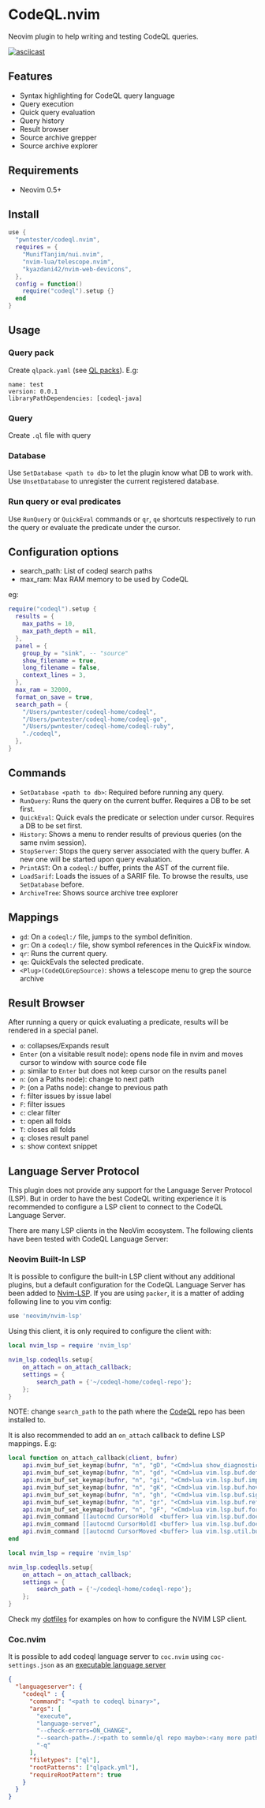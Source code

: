 # CodeQL.nvim

Neovim plugin to help writing and testing CodeQL queries.

[![asciicast](https://asciinema.org/a/318276.svg)](https://asciinema.org/a/318276)

## Features 

- Syntax highlighting for CodeQL query language
- Query execution
- Quick query evaluation
- Query history
- Result browser
- Source archive grepper
- Source archive explorer

## Requirements

- Neovim 0.5+

## Install

```lua
use {
  "pwntester/codeql.nvim",
  requires = {
    "MunifTanjim/nui.nvim",
    "nvim-lua/telescope.nvim",
    "kyazdani42/nvim-web-devicons",
  },
  config = function()
    require("codeql").setup {}
  end
}
```

## Usage

### Query pack 

Create `qlpack.yaml` (see [QL packs](https://codeql.github.com/docs/codeql-cli/about-ql-packs/)). E.g:

```
name: test 
version: 0.0.1
libraryPathDependencies: [codeql-java]
```

### Query

Create `.ql` file with query 

### Database

Use `SetDatabase <path to db>` to let the plugin know what DB to work with.
Use `UnsetDatabase` to unregister the current registered database.

### Run query or eval predicates

Use `RunQuery` or `QuickEval` commands or `qr`, `qe` shortcuts respectively to run the query or evaluate the predicate under the cursor.

## Configuration options
- search_path: List of codeql search paths
- max_ram: Max RAM memory to be used by CodeQL

eg:

```lua
require("codeql").setup {
  results = {
    max_paths = 10,
    max_path_depth = nil,
  },
  panel = {
    group_by = "sink", -- "source"
    show_filename = true,
    long_filename = false,
    context_lines = 3,
  },
  max_ram = 32000,
  format_on_save = true,
  search_path = {
    "/Users/pwntester/codeql-home/codeql",
    "/Users/pwntester/codeql-home/codeql-go",
    "/Users/pwntester/codeql-home/codeql-ruby",
    "./codeql",
  },
}
```

## Commands
- `SetDatabase <path to db>`: Required before running any query.
- `RunQuery`: Runs the query on the current buffer. Requires a DB to be set first.
- `QuickEval`: Quick evals the predicate or selection under cursor. Requires a DB to be set first.
- `History`: Shows a menu to render results of previous queries (on the same nvim session).
- `StopServer`: Stops the query server associated with the query buffer. A new one will be started upon query evaluation.
- `PrintAST`: On a `codeql:/` buffer, prints the AST of the current file.
- `LoadSarif`: Loads the issues of a SARIF file. To browse the results, use `SetDatabase` before.
- `ArchiveTree`: Shows source archive tree explorer

## Mappings
- `gd`: On a `codeql:/` file, jumps to the symbol definition.
- `gr`: On a `codeql:/` file, show symbol references in the QuickFix window.
- `qr`: Runs the current query.
- `qe`: QuickEvals the selected predicate.
- `<Plug>(CodeQLGrepSource)`: shows a telescope menu to grep the source archive

## Result Browser
After running a query or quick evaluating a predicate, results will be rendered in a special panel.

- `o`: collapses/Expands result
- `Enter` (on a visitable result node): opens node file in nvim and moves cursor to window with source code file 
- `p`: similar to `Enter` but does not keep cursor on the results panel
- `n`: (on a Paths node): change to next path
- `P`: (on a Paths node): change to previous path
- `f`: filter issues by issue label
- `F`: filter issues
- `c`: clear filter
- `t`: open all folds
- `T`: closes all folds
- `q`: closes result panel
- `s`: show context snippet
 
## Language Server Protocol
This plugin does not provide any support for the Language Server Protocol (LSP). But in order to have the best CodeQL writing experience it is recommended to configure a LSP client to connect to the CodeQL Language Server.

There are many LSP clients in the NeoVim ecosystem. The following clients have been tested with CodeQL Language Server:

### Neovim Built-In LSP

It is possible to configure the built-in LSP client without any additional plugins, but a default configuration for the CodeQL Language Server has been added to [Nvim-LSP](https://github.com/neovim/nvim-lsp). If you are using `packer`, it is a matter of adding following line to you vim config:

```lua
use 'neovim/nvim-lsp'
```

Using this client, it is only required to configure the client with:

``` lua
local nvim_lsp = require 'nvim_lsp'

nvim_lsp.codeqlls.setup{
    on_attach = on_attach_callback;
    settings = {
        search_path = {'~/codeql-home/codeql-repo'};
    };
}
```

NOTE: change `search_path` to the path where the [CodeQL](https://github.com/github/codeql) repo has been installed to.

It is also recommended to add an `on_attach` callback to define LSP mappings. E.g:

``` lua
local function on_attach_callback(client, bufnr)
    api.nvim_buf_set_keymap(bufnr, "n", "gD", "<Cmd>lua show_diagnostics_details()<CR>", { silent = true; })
    api.nvim_buf_set_keymap(bufnr, "n", "gd", "<Cmd>lua vim.lsp.buf.definition()<CR>", { silent = true; })
    api.nvim_buf_set_keymap(bufnr, "n", "gi", "<Cmd>lua vim.lsp.buf.implementation()<CR>", { silent = true; })
    api.nvim_buf_set_keymap(bufnr, "n", "gK", "<Cmd>lua vim.lsp.buf.hover()<CR>", { silent = true; })
    api.nvim_buf_set_keymap(bufnr, "n", "gh", "<Cmd>lua vim.lsp.buf.signature_help()<CR>", { silent = true; })
    api.nvim_buf_set_keymap(bufnr, "n", "gr", "<Cmd>lua vim.lsp.buf.references()<CR>", { silent = true; })
    api.nvim_buf_set_keymap(bufnr, "n", "gF", "<Cmd>lua vim.lsp.buf.formatting()<CR>", { silent = true; })
    api.nvim_command [[autocmd CursorHold  <buffer> lua vim.lsp.buf.document_highlight()]]
    api.nvim_command [[autocmd CursorHoldI <buffer> lua vim.lsp.buf.document_highlight()]]
    api.nvim_command [[autocmd CursorMoved <buffer> lua vim.lsp.util.buf_clear_references()]] 
end

local nvim_lsp = require 'nvim_lsp'

nvim_lsp.codeqlls.setup{
    on_attach = on_attach_callback;
    settings = {
        search_path = {'~/codeql-home/codeql-repo'};
    };
}
```

Check my [dotfiles](https://github.com/pwntester/dotfiles/blob/master/config/nvim/lua/lsp_config.lua) for examples on how to configure the NVIM LSP client.

### Coc.nvim

It is possible to add codeql language server to `coc.nvim` using `coc-settings.json` as an
[executable language server](https://github.com/neoclide/coc.nvim/wiki/Language-servers)


``` json
{
  "languageserver": {
    "codeql" : {
      "command": "<path to codeql binary>",
      "args": [
        "execute",
        "language-server",
        "--check-errors=ON_CHANGE",
        "--search-path=./:<path to semmle/ql repo maybe>:<any more paths>",
        "-q"
      ],
      "filetypes": ["ql"],
      "rootPatterns": ["qlpack.yml"],
      "requireRootPattern": true
    }
  }
}
```

